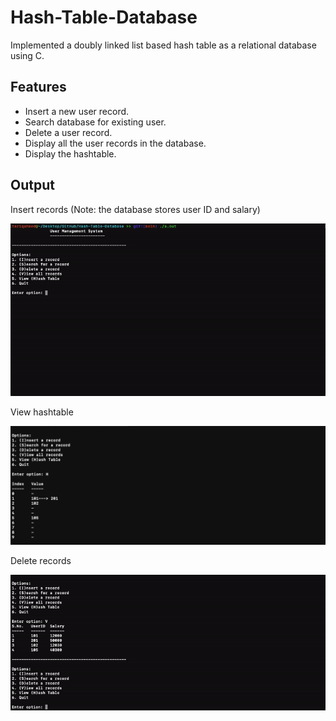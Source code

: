 # Hash-Table-Database

Implemented a doubly linked list based hash table as a relational database using C. 

## Features
- Insert a new user record.
- Search database for existing user.
- Delete a user record.
- Display all the user records in the database.
- Display the hashtable.

## Output

Insert records (Note: the database stores user ID and salary)

![](img/insert.gif)

View hashtable

![](img/hashtable.png)

Delete records

![](img/delete.gif)
